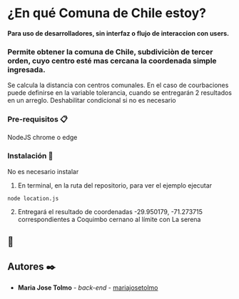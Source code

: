 # ¿En qué Comuna de Chile estoy?
#### Para uso de desarrolladores, sin interfaz o flujo de interaccion con users.

### Permite obtener la comuna de Chile, subdiviciòn de tercer orden, cuyo centro esté mas cercana la coordenada simple ingresada.


 Se calcula la distancia con centros comunales. 
 En el caso de courbaciones puede definirse en la variable tolerancia, cuando se entregarán 2 resultados en un arreglo. Deshabilitar condicional si no es necesario

### Pre-requisitos 📋

NodeJS
chrome o edge

### Instalación 🔧

No es necesario instalar
1. En terminal, en la ruta del repositorio, para ver el ejemplo ejecutar
````
node location.js
````
2. Entregará el resultado de coordenadas -29.950179, -71.273715 correspondientes a Coquimbo cernano al límite con La serena


##  🔩



## Autores ✒️

- **Maria Jose Tolmo** - _back-end_ - [mariajosetolmo](https://github.com/mariajosetolmo)
